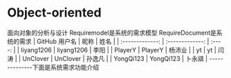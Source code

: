 # Object-oriented
面向对象的分析与设计
Requiremodel是系统的需求模型
RequireDocument是系统的需求
|  GitHub 用户名  |      昵称       |  姓名  |
| :-------------: | :-------------: | :----: |
|     liyang1206     |     liyang1206     | 李阳 |
|     PlayerY     |     PlayerY     | 杨沛业 |
|    yt    | yt | 闫涛 |
| UnClover | UnClover |  孙逸凡  |
|     YongQi123      |     YongQi123      | 卜永祺 |
--------------下面是系统需求功能介绍
